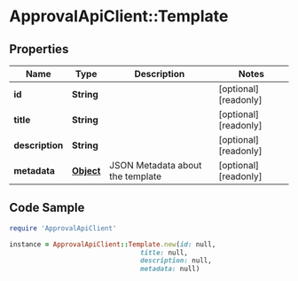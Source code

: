 # ApprovalApiClient::Template

## Properties

Name | Type | Description | Notes
------------ | ------------- | ------------- | -------------
**id** | **String** |  | [optional] [readonly] 
**title** | **String** |  | [optional] [readonly] 
**description** | **String** |  | [optional] [readonly] 
**metadata** | [**Object**](.md) | JSON Metadata about the template | [optional] [readonly] 

## Code Sample

```ruby
require 'ApprovalApiClient'

instance = ApprovalApiClient::Template.new(id: null,
                                 title: null,
                                 description: null,
                                 metadata: null)
```



